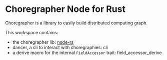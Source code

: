 # Choregrapher Node for Rust

Choregrapher is a library to easily build distributed computing graph. 

This workspace contains:

- the choregrapher lib: [node-rs](./node-rs/README.md)
- dancer, a cli to interact with choregraphies: cli
- a derive macro for  the internal `FieldAccessor` trait: field_accessor_derive